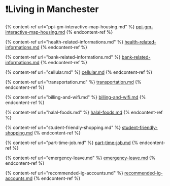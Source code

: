 # ❗Living in Manchester

{% content-ref url="ppi-gm-interactive-map-housing.md" %}
[ppi-gm-interactive-map-housing.md](ppi-gm-interactive-map-housing.md)
{% endcontent-ref %}

{% content-ref url="health-related-informations.md" %}
[health-related-informations.md](health-related-informations.md)
{% endcontent-ref %}

{% content-ref url="bank-related-informations.md" %}
[bank-related-informations.md](bank-related-informations.md)
{% endcontent-ref %}

{% content-ref url="cellular.md" %}
[cellular.md](cellular.md)
{% endcontent-ref %}

{% content-ref url="transportation.md" %}
[transportation.md](transportation.md)
{% endcontent-ref %}

{% content-ref url="billing-and-wifi.md" %}
[billing-and-wifi.md](billing-and-wifi.md)
{% endcontent-ref %}

{% content-ref url="halal-foods.md" %}
[halal-foods.md](halal-foods.md)
{% endcontent-ref %}

{% content-ref url="student-friendly-shopping.md" %}
[student-friendly-shopping.md](student-friendly-shopping.md)
{% endcontent-ref %}

{% content-ref url="part-time-job.md" %}
[part-time-job.md](part-time-job.md)
{% endcontent-ref %}

{% content-ref url="emergency-leave.md" %}
[emergency-leave.md](emergency-leave.md)
{% endcontent-ref %}

{% content-ref url="recommended-ig-accounts.md" %}
[recommended-ig-accounts.md](recommended-ig-accounts.md)
{% endcontent-ref %}
